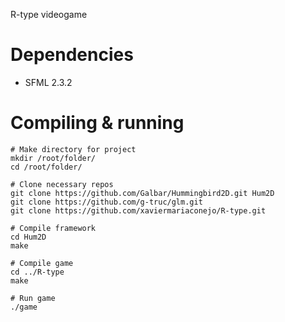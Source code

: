 R-type videogame

Dependencies
============
* SFML 2.3.2

Compiling & running
===================
```
# Make directory for project
mkdir /root/folder/
cd /root/folder/

# Clone necessary repos
git clone https://github.com/Galbar/Hummingbird2D.git Hum2D
git clone https://github.com/g-truc/glm.git
git clone https://github.com/xaviermariaconejo/R-type.git

# Compile framework
cd Hum2D
make

# Compile game
cd ../R-type
make

# Run game
./game
```
 
